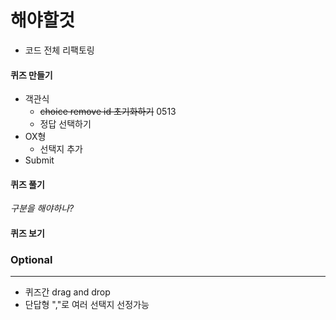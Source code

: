 # 해야할것

- 코드 전체 리팩토링

#### 퀴즈 만들기

- 객관식
  - ~~choice remove id 초기화하기~~ 0513
  - 정답 선택하기
- OX형
  - 선택지 추가
- Submit

#### 퀴즈 풀기

*구분을 해야하나?*

#### 퀴즈 보기

### Optional

------

- 퀴즈간 drag and drop
- 단답형 ","로 여러 선택지 선정가능



